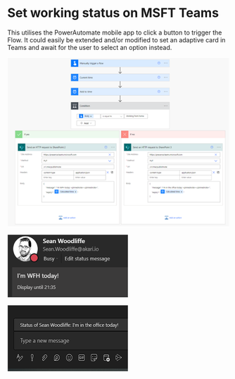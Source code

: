 # Set working status on MSFT Teams

This utilises the PowerAutomate mobile app to click a button to trigger the Flow. It could easily be extended and/or modified to set an adaptive card in Teams and await for the user to select an option instead.

![Flow](https://raw.githubusercontent.com/akarisolutions/set-status-on-teams/main/screenshots/main1.png)

![Teams - status](https://raw.githubusercontent.com/akarisolutions/set-status-on-teams/main/screenshots/main2.png)

![Teams - conversation](https://raw.githubusercontent.com/akarisolutions/set-status-on-teams/main/screenshots/main3.png)
